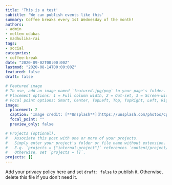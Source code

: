 ```yaml
---
title: 'This is a test'
subtitle: 'We can publish events like this'
summary: Coffee breaks every 1st Wednesday of the month!
authors:
- admin
- meltem-odabas
- madhulika-rai
tags:
- social
categories:
- coffee-break
date: "2020-09-02T00:00:00Z"
lastmod: "2020-08-14T00:00:00Z"
featured: false
draft: false

# Featured image
# To use, add an image named `featured.jpg/png` to your page's folder.
# Placement options: 1 = Full column width, 2 = Out-set, 3 = Screen-width
# Focal point options: Smart, Center, TopLeft, Top, TopRight, Left, Right, BottomLeft, Bottom, BottomRight
image:
  placement: 2
  caption: 'Image credit: [**Unsplash**](https://unsplash.com/photos/CpkOjOcXdUY)'
  focal_point: ""
  preview_only: false

# Projects (optional).
#   Associate this post with one or more of your projects.
#   Simply enter your project's folder or file name without extension.
#   E.g. `projects = ["internal-project"]` references `content/project/deep-learning/index.md`.
#   Otherwise, set `projects = []`.
projects: []
---
```


Add your privacy policy here and set `draft: false` to publish it. Otherwise, delete this file if you don't need it.
